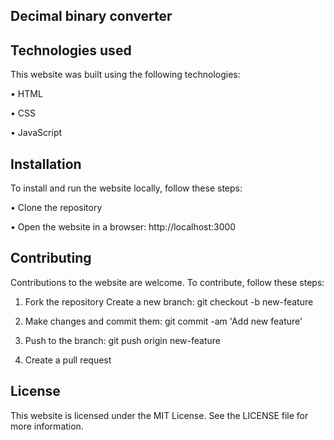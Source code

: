 ## Decimal binary converter




## Technologies used


This website was built using the following technologies:

• HTML

• CSS

• JavaScript

## Installation


To install and run the website locally, follow these steps:

• Clone the repository

• Open the website in a browser: http://localhost:3000

## Contributing


Contributions to the website are welcome. To contribute, follow these steps:

1. Fork the repository Create a new branch: git checkout -b new-feature

2. Make changes and commit them: git commit -am 'Add new feature'

3. Push to the branch: git push origin new-feature

4. Create a pull request

## License

This website is licensed under the MIT License. See the LICENSE file for more information.
